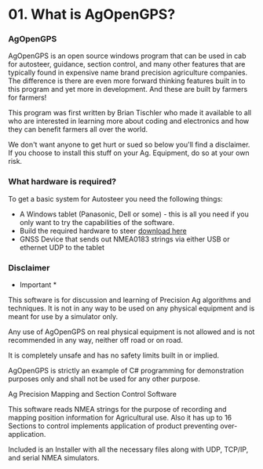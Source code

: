 # 01. What is AgOpenGPS?

### AgOpenGPS

AgOpenGPS is an open source windows program that can be used in cab for autosteer, guidance, section control, and many other features that are typically found in expensive name brand precision agriculture companies. The difference is there are even more forward thinking features built in to this program and yet more in development. And these are built by farmers for farmers!

This program was first written by Brian Tischler who made it available to all who are interested in learning more about coding and electronics and how they can benefit farmers all over the world.

We don't want anyone to get hurt or sued so below you'll find a disclaimer. If you choose to install this stuff on your Ag. Equipment, do so at your own risk.

### What hardware is required?

To get a basic system for Autosteer you need the following things:

* A Windows tablet (Panasonic, Dell or some) - this is all you need if you only want to try the capabilities of the software.
* Build the required hardware to steer [download here](https://github.com/farmerbriantee/AgOpenGPS\_Boards/wiki)
* GNSS Device that sends out NMEA0183 strings via either USB or ethernet UDP to the tablet

### Disclaimer

* Important \*

This software is for discussion and learning of Precision Ag algorithms and techniques. It is not in any way to be used on any physical equipment and is meant for use by a simulator only.

Any use of AgOpenGPS on real physical equipment is not allowed and is not recommended in any way, neither off road or on road.

It is completely unsafe and has no safety limits built in or implied.

AgOpenGPS is strictly an example of C# programming for demonstration purposes only and shall not be used for any other purpose.

Ag Precision Mapping and Section Control Software

This software reads NMEA strings for the purpose of recording and mapping position information for Agricultural use. Also it has up to 16 Sections to control implements application of product preventing over-application.

Included is an Installer with all the necessary files along with UDP, TCP/IP, and serial NMEA simulators.
